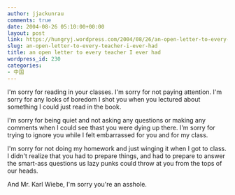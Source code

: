 ```yaml
---
author: jjackunrau
comments: true
date: 2004-08-26 05:10:00+00:00
layout: post
link: https://hungryj.wordpress.com/2004/08/26/an-open-letter-to-every-teacher-i-ever-had/
slug: an-open-letter-to-every-teacher-i-ever-had
title: an open letter to every teacher I ever had
wordpress_id: 230
categories:
- 中国
---
```


I'm sorry for reading in your classes. I'm sorry for not paying attention.  I'm sorry for any looks of boredom I shot you when you lectured about something I could just read in the book.
  

  
I'm sorry for being quiet and not asking any questions or making any comments when I could see thast you were dying up there.  I'm sorry for trying to ignore you while I felt embarrassed for you and for my class.
  

  
I'm sorry for not doing my homework and just winging it when I got to class.  I didn't realize that you had to prepare things, and had to prepare to answer the smart-ass questions us lazy punks could throw at you from the tops of our heads.
  

  
And Mr. Karl Wiebe, I'm sorry you're an asshole.
